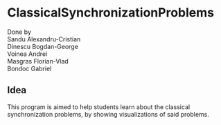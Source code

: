 # ClassicalSynchronizationProblems
Done by </br>Sandu Alexandru-Cristian</br>
Dinescu Bogdan-George</br>
Voinea Andrei</br>
Masgras Florian-Vlad</br>
Bondoc Gabriel</br>

## Idea
This program is aimed to help students learn about the classical synchronization problems, by showing visualizations of said problems.
